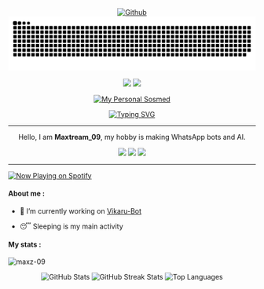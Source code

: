 <div align="center">

  <a href="https://">
    <img alt="Github" height="200px" src="https://files.catbox.moe/8mvnpf.jpg">
  </a>

<picture>
  <source
    media="(prefers-color-scheme: dark)"
    srcset="https://raw.githubusercontent.com/platane/snk/output/github-contribution-grid-snake-dark.svg" />
  <source
    media="(prefers-color-scheme: light)"
    srcset="https://raw.githubusercontent.com/platane/snk/output/github-contribution-grid-snake.svg" />
  <img
    alt="github contribution grid snake animation"
    src="https://raw.githubusercontent.com/platane/snk/output/github-contribution-grid-snake.svg" />
</picture>
  
  <p align="center">
  <img src="https://img.shields.io/github/followers/Maxz-09?label=Followers&style=social" />
  <img src="https://img.shields.io/github/stars/Maxz-09?style=social" />
</p>
  
  <a href="https://linktr.ee/Maxtream_09">
  <img alt="My Personal Sosmed" src="https://img.shields.io/static/v1?color=20883D&label=Sosmed&message=Maxz-09&style=flat&logo=amp&logoColor=ffffff&labelColor=334155">
  </a>
  
<a href="https://git.io/typing-svg"><img src="https://readme-typing-svg.demolab.com?font=Fira+Code&duration=1000&pause=1000&color=0095BB&center=true&width=435&lines=Wake+up+%F0%9F%A5%B1;Bathe+%F0%9F%9A%BF;Eating+%F0%9F%8D%9B;Working+%F0%9F%92%BC;Learning+%F0%9F%93%9A;Gaming+%F0%9F%8E%AE;Worship+%F0%9F%95%8C;Fart+%F0%9F%92%A8;Daydreaming+%F0%9F%92%AB;Listening+to+music+%F0%9F%8E%B6;Dating+%F0%9F%92%96;Relax++%E2%9B%B1%EF%B8%8F;NightOwl+%F0%9F%8C%83;Coding+%F0%9F%91%A8%F0%9F%8F%BB%E2%80%8D%F0%9F%92%BB;Experiment+%F0%9F%94%AC;Sleeping+%F0%9F%98%B4;Dreaming+%E2%9C%A8" alt="Typing SVG" /></a>
   
</div>

---
<p></p>
   <p>
   <p align="center">Hello, I am <strong>Maxtream_09</strong>, my hobby is making WhatsApp bots and AI.</p>
<p></p>


  <p align="center">
  <img src="https://img.shields.io/badge/HTML5-E34F26?style=for-the-badge&logo=html5&logoColor=white" />
  <img src="https://img.shields.io/badge/CSS3-1572B6?style=for-the-badge&logo=css3&logoColor=white" />
  <img src="https://img.shields.io/badge/JavaScript-F7DF1E?style=for-the-badge&logo=javascript&logoColor=black" />
</p>

---
  <a href="https://open.spotify.com/playlist/5iPjgCLzMr8r5VYmUOV6tp?si=o7CcYcPUTEuQ6meL3ULv7A&pi=Z9k4J5XKQYuHV">
   <img src="https://spotify-github-profile.kittinanx.com/api/view?uid=31253dtz6tzyra5ewpcgpipeuefy&cover_image=true&theme=novatorem&show_offline=false&background_color=121212&interchange=false&bar_color=53b14f&bar_color_cover=true" alt="Now Playing on Spotify">
  </a>
  </p>

<h4>About me :</h4>

- 🔭 I’m currently working on [Vikaru-Bot](https://github.com/Maxz-09/Ar-Vikaru-Bot)

- 😴 Sleeping is my main activity

<h4>My stats :</h4>

<p align="left"> <img src="https://komarev.com/ghpvc/?username=maxz-09&label=Profile%20views&color=ff0000&style=flat" alt="maxz-09" /> </p>
    
<p align="center">
  <img src="https://github-readme-stats.vercel.app/api?username=Maxz-09&show_icons=true&theme=tokyonight" alt="GitHub Stats" />
  <img src="https://github-readme-streak-stats.herokuapp.com/?user=Maxz-09&theme=tokyonight" alt="GitHub Streak Stats" />
  <img src="https://github-readme-stats.vercel.app/api/top-langs/?username=Maxz-09&layout=compact&theme=tokyonight" alt="Top Languages" />
</p>
